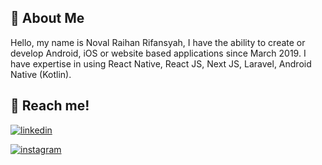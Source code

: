 ## 🚀 About Me
Hello, my name is Noval Raihan Rifansyah, I have the ability to create or develop Android, iOS or website based applications since March 2019. I have expertise in using React Native, React JS, Next JS, Laravel, Android Native (Kotlin).


## 🔗 Reach me!

[![linkedin](https://img.shields.io/badge/noval_raihan-0A66C2?style=for-the-badge&logo=linkedin&logoColor=white)](https://www.linkedin.com/in/novalraihan)

[![instagram](https://img.shields.io/badge/@novalnvall-1DA1F2?style=for-the-badge&logo=instagram&logoColor=white&color=802ded)](https://instagram.com/novalnvall)
